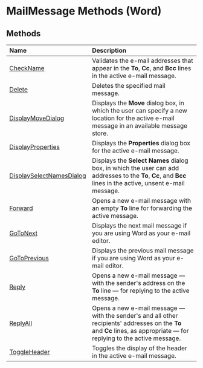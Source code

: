 
# MailMessage Methods (Word)

## Methods



|**Name**|**Description**|
|:-----|:-----|
|[CheckName](2888dfb7-5773-cbf8-8865-c90875411476.md)|Validates the e-mail addresses that appear in the  **To**,  **Cc**, and  **Bcc** lines in the active e-mail message.|
|[Delete](edcc5de5-4421-7819-8c78-d88e8b963dfa.md)|Deletes the specified mail message.|
|[DisplayMoveDialog](e913a4f3-e970-ae2f-84b1-c239cc57a15f.md)|Displays the  **Move** dialog box, in which the user can specify a new location for the active e-mail message in an available message store.|
|[DisplayProperties](fa660e11-5329-5167-ddc3-0d90ee820251.md)|Displays the  **Properties** dialog box for the active e-mail message.|
|[DisplaySelectNamesDialog](54b3d2fd-42db-a4da-4247-cc0b0eca5f65.md)|Displays the  **Select Names** dialog box, in which the user can add addresses to the **To**,  **Cc**, and  **Bcc** lines in the active, unsent e-mail message.|
|[Forward](3ae7a3bc-9cc1-82eb-eff5-ea4a99fe181f.md)|Opens a new e-mail message with an empty  **To** line for forwarding the active message.|
|[GoToNext](46abeed8-b3a7-25ec-88db-721e84693114.md)|Displays the next mail message if you are using Word as your e-mail editor.|
|[GoToPrevious](5807e73b-2fa6-6fa2-2ba8-21fad2b4598f.md)|Displays the previous mail message if you are using Word as your e-mail editor.|
|[Reply](a05e3352-84bb-8774-c841-d2b6093dcf9b.md)|Opens a new e-mail message — with the sender's address on the  **To** line — for replying to the active message.|
|[ReplyAll](cc7aa537-573f-f2b2-14a1-3443ed622f56.md)|Opens a new e-mail message — with the sender's and all other recipients' addresses on the  **To** and **Cc** lines, as appropriate — for replying to the active message.|
|[ToggleHeader](8f77e266-a537-8b89-134e-e0a053e9d150.md)|Toggles the display of the header in the active e-mail message.|
